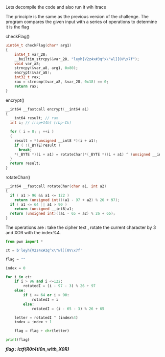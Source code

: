 Lets decompile the code and also run it wih ltrace

The principle is the same as the previous version of the challenge.
The program compares the given input with a series of operations to determine it is the flag

checkFlag()

```c
uint64_t checkFlag(char* arg1)
{
    int64_t var_28;
    __builtin_strcpy(&var_28, "leyh{V2z4x#3q^x\"wl][0V\x7f");
    void var_a8;
    strncpy(&var_a8, arg1, 0x80);
    encrypt(&var_a8);
    int32_t rax;
    rax = strncmp(&var_a8, &var_28, 0x18) == 0;
    return rax;
}
```

encrypt()

```c
__int64 __fastcall encrypt(__int64 a1)
{
  __int64 result; // rax
  int i; // [rsp+14h] [rbp-Ch]

  for ( i = 0; ; ++i )
  {
    result = *(unsigned __int8 *)(i + a1);
    if ( !(_BYTE)result )
      break;
    *(_BYTE *)(i + a1) = rotateChar(*(_BYTE *)(i + a1) ^ (unsigned __int8)(i % 4), 3);
  }
  return result;
}
```

rotateChar()

```c
__int64 __fastcall rotateChar(char a1, int a2)
{
  if ( a1 > 96 && a1 <= 122 )
    return (unsigned int)((a1 - 97 + a2) % 26 + 97);
  if ( a1 <= 64 || a1 > 90 )
    return (unsigned __int8)a1;
  return (unsigned int)((a1 - 65 + a2) % 26 + 65);
}
```

The operations are : take the cipher text , rotate the current character by 3 and XOR with the index%4.

```python
from pwn import *

ct = b'leyh{V2z4x#3q^x\"wl][0V\x7f'

flag = ""

index = 0

for i in ct:
	if i > 96 and i <=122:
		rotatedI = (i - 97 - 3) % 26 + 97
	else:
		if i <= 64 or i > 90:
			rotatedI = i
		else:
			rotatedI = (i - 65 - 3) % 26 + 65

	letter = rotatedI ^ (index%4)
	index = index + 1

	flag = flag + chr(letter)

print(flag)
```

**_flag : ictf{R0t4t!0n_w!th_X0R}_**
